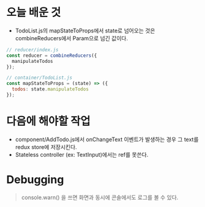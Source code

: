 # 오늘 배운 것
  - TodoList.js의 mapStateToProps에서 state로 넘어오는 것은 combineReducers에서 Param으로 넘긴 값이다.
```javascript
// reducer/index.js
const reducer = combineReducers({
  manipulateTodos
});

// container/TodoList.js
const mapStateToProps = (state) => ({
  todos: state.manipulateTodos
});
```

# 다음에 해야할 작업
  - component/AddTodo.js에서 onChangeText 이벤트가 발생하는 경우 그 text를 redux store에 저장시킨다.
  - Stateless controller (ex: TextInput)에서는 ref를 못쓴다.

# Debugging
> console.warn() 을 쓰면 화면과 동시에 콘솔에서도 로그를 볼 수 있다.